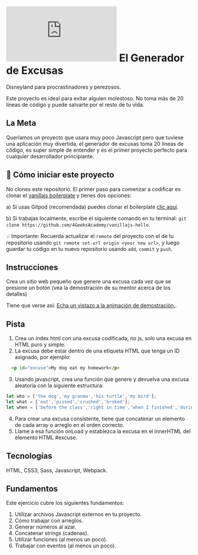 # ![alt text](https://assets.breatheco.de/apis/img/images.php?blob&random&cat=icon&tags=breathecode,32)  El Generador de Excusas

Disneyland para procrastinadores y perezosos.

Este proyecto es ideal para evitar alguien molestoso. No toma más de 20 líneas de código y puede salvarte por el resto de tu vida.

## La Meta

Queríamos un proyecto que usara muy poco Javascript pero que tuviese una aplicación muy divertida, el generador de excusas toma
20 líneas de código, es super simple de entender y es el primer proyecto perfecto para cualquier desarrollador principiante.

## 🌱  Cómo iniciar este proyecto

No clones este repositorio. El primer paso para comenzar a codificar es clonar el [vanillajs boilerplate](https://github.com/4GeeksAcademy/vanillajs-hello) y tienes dos opciones: 

a) Si usas Gitpod (recomendada) puedes clonar el boilerplate [clic aquí](hhttps://github.com/4GeeksAcademy/vanillajs-hello).

b) Si trabajas localmente, escribe el siguiente comando en tu terminal: `git clone https://github.com/4GeeksAcademy/vanillajs-hello`.

💡 Importante: Recuerda actualizar el `remote` del proyecto con el de tu repositorio usando `git remote set-url origin <your new url>`, y luego guardar tu código en tu nuevo repositorio usando `add`, `commit` y `push`.

## Instrucciones

Crea un sitio web pequeño que genere una excusa cada vez que se presione un botón (vea la demostración de su mentor acerca de los detalles)

Tiene que verse así: [Echa un vistazo a la animación de demostración.](https://github.com/breatheco-de/tutorial-project-excuse-generator-javascript/blob/master/preview.gif?raw=true).

## Pista

1. Crea un index.html con una excusa codificada, no js, solo una excusa en HTML puro y simple.
2. La excusa debe estar dentro de una etiqueta HTML que tenga un ID asignado, por ejemplo:
```html
  <p id="excuse">My dog eat my homework</p>
```
3. Usando javascript, crea una función que genere y devuelva una excusa aleatoria con la siguiente estructura:
```js
let who = ['the dog','my granma','his turtle','my bird'];
let what = ['eat','pissed','crushed','broked'];
let when = ['before the class','right in time','when I finished','during my lunch','while I was praying'];
```
4. Para crear una excusa consistente, tiene que concatenar un elemento de cada array o arreglo en el orden correcto.
5. Llame a esa función onLoad y establezca la excusa en el innerHTML del elemento HTML #excuse.


## Tecnologías

HTML, CSS3, Sass, Javascript, Webpack.

## Fundamentos
Este ejercicio cubre los siguientes fundamentos:
1. Utilizar archivos Javascript externos en tu proyecto.
2. Cómo trabajar con arreglos.
3. Generar números al azar.
4. Concatenar strings (cadenas).
5. Utilizar funciones (al menos un poco).
6. Trabajar con eventos (al menos un poco).
